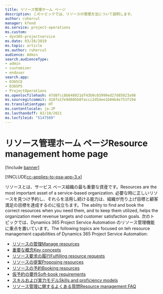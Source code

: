 ```yaml
---
title: リソース管理ホーム ページ
description: このトピックでは、リソースの管理方法について説明します。
author: ruhercul
manager: kfend
ms.service: project-operations
ms.custom:
- dyn365-projectservice
ms.date: 03/28/2019
ms.topic: article
ms.author: ruhercul
audience: Admin
search.audienceType:
- admin
- customizer
- enduser
search.app:
- D365CE
- D365PS
- ProjectOperations
ms.openlocfilehash: 47d8fcc8b648921df43b9c03999ed27d85823a98
ms.sourcegitcommit: 418fa1fe9d605b8faccc2d5dee1b04b4e753f194
ms.translationtype: HT
ms.contentlocale: ja-JP
ms.lasthandoff: 02/10/2021
ms.locfileid: "5147569"
---
```

# <a name="resource-management-home-page"></a><span data-ttu-id="ac992-103">リソース管理ホーム ページ</span><span class="sxs-lookup"><span data-stu-id="ac992-103">Resource management home page</span></span>

[!include [banner](../includes/psa-now-project-operations.md)]

[!INCLUDE[cc-applies-to-psa-app-3.x](../includes/cc-applies-to-psa-app-3x.md)]

<span data-ttu-id="ac992-104">リソースとは、サービス ベース組織の最も重要な資産です。</span><span class="sxs-lookup"><span data-stu-id="ac992-104">Resources are the most important asset of a service-based organization.</span></span> <span data-ttu-id="ac992-105">必要な時に正しいリソースを見つけ予約し、それらを活用し続ける能力は、組織が売り上げ目標と顧客満足の目標を達成するのに役立ちます。</span><span class="sxs-lookup"><span data-stu-id="ac992-105">The ability to find and book the correct resources when you need them, and to keep them utilized, helps the organization meet revenue targets and customer satisfaction goals.</span></span> <span data-ttu-id="ac992-106">次のトピックでは、Dynamics 365 Project Service Automation のリソース管理機能に重点を置いています。</span><span class="sxs-lookup"><span data-stu-id="ac992-106">The following topics are focused on teh resource management capabilities of Dynamics 365 Project Service Automation:</span></span>

- [<span data-ttu-id="ac992-107">リソースの管理</span><span class="sxs-lookup"><span data-stu-id="ac992-107">Manage resources</span></span>](manage-resources.md)
- [<span data-ttu-id="ac992-108">重要な概念</span><span class="sxs-lookup"><span data-stu-id="ac992-108">Key concepts</span></span>](reports-key-concepts.md)
- [<span data-ttu-id="ac992-109">リソース要求の履行</span><span class="sxs-lookup"><span data-stu-id="ac992-109">Fulfilling resource requests</span></span>](resource-management-fulfill-requests.md)
- [<span data-ttu-id="ac992-110">リソースの提案</span><span class="sxs-lookup"><span data-stu-id="ac992-110">Proposing resources</span></span>](resource-management-propose-resources.md)
- [<span data-ttu-id="ac992-111">リソースの予約</span><span class="sxs-lookup"><span data-stu-id="ac992-111">Booking resources</span></span>](resource-management-book-resources-scheduleboard.md)
- [<span data-ttu-id="ac992-112">仮予約の要件</span><span class="sxs-lookup"><span data-stu-id="ac992-112">Soft-book requirements</span></span>](resource-management-softbook-requirements.md)
- [<span data-ttu-id="ac992-113">スキルおよび実力モデル</span><span class="sxs-lookup"><span data-stu-id="ac992-113">Skills and proficiency models</span></span>](resource-management-skills-proficiency.md)
- [<span data-ttu-id="ac992-114">リソース管理に関するよくある質問</span><span class="sxs-lookup"><span data-stu-id="ac992-114">Resource management FAQ</span></span>](resource-management-faq.md)
